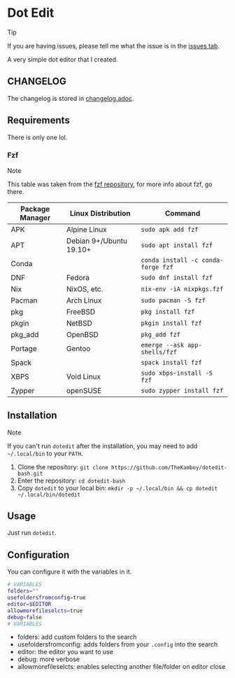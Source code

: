 # Dot Edit
> [!TIP]
> If you are having issues, please tell me what the issue is in the [issues tab](https://github.com/TheKamboy/dotedit-bash/issues).

A very simple dot editor that I created.

## CHANGELOG
The changelog is stored in [changelog.adoc](./CHANGELOG.adoc).

## Requirements
There is only one lol.

### Fzf
> [!NOTE]
> This table was taken from the [fzf repository](https://github.com/junegunn/fzf/), for more info about fzf, go there.

| Package Manager | Linux Distribution      | Command                            |
| --------------- | ----------------------- | ---------------------------------- |
| APK             | Alpine Linux            | `sudo apk add fzf`                 |
| APT             | Debian 9+/Ubuntu 19.10+ | `sudo apt install fzf`             |
| Conda           |                         | `conda install -c conda-forge fzf` |
| DNF             | Fedora                  | `sudo dnf install fzf`             |
| Nix             | NixOS, etc.             | `nix-env -iA nixpkgs.fzf`          |
| Pacman          | Arch Linux              | `sudo pacman -S fzf`               |
| pkg             | FreeBSD                 | `pkg install fzf`                  |
| pkgin           | NetBSD                  | `pkgin install fzf`                |
| pkg_add         | OpenBSD                 | `pkg_add fzf`                      |
| Portage         | Gentoo                  | `emerge --ask app-shells/fzf`      |
| Spack           |                         | `spack install fzf`                |
| XBPS            | Void Linux              | `sudo xbps-install -S fzf`         |
| Zypper          | openSUSE                | `sudo zypper install fzf`          |

## Installation
> [!NOTE]
> If you can't run `dotedit` after the installation, you may need to add `~/.local/bin` to your `PATH`.

1. Clone the repository: `git clone https://github.com/TheKamboy/dotedit-bash.git`
1. Enter the repository: `cd dotedit-bash`
1. Copy `dotedit` to your local bin: `mkdir -p ~/.local/bin && cp dotedit ~/.local/bin/dotedit`


## Usage
Just run `dotedit`.

## Configuration
You can configure it with the variables in it.

``` bash
# VARIABLES
folders=""
usefoldersfromconfig=true
editor=$EDITOR
allowmorefileselcts=true
debug=false
# VARIABLES
```

- folders: add custom folders to the search
- usefoldersfromconfig: adds folders from your `.config` into the search
- editor: the editor you want to use
- debug: more verbose
- allowmorefileselcts: enables selecting another file/folder on editor close
